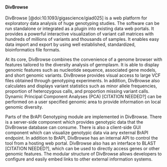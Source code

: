 #### DivBrowse

<!-- Sebastian B -->
DivBrowse [@doi:10.1093/gigascience/giad025] is a web platform for exploratory data analysis of huge genotyping studies. The software can be run standalone or integrated as a plugin into existing data web portals. It provides a powerful interactive visualization of variant call matrices with hundreds of millions of variants and thousands of samples. It enables easy data import and export by using well established, standardized, bioinformatics file formats. 

At its core, DivBrowse combines the convenience of a genome browser with features tailored to the diversity analysis of germplasm. It is able to display genomic features such as nucleotide sequence, associated gene models, and short genomic variants. DivBrowse provides visual access to large VCF files obtained through genotyping experiments. In addition, DivBrowse also calculates and displays variant statistics such as minor allele frequencies, proportion of heterozygous calls, and proportion missing variant calls. Dynamic Principal Component Analyses (PCA) [CITATION NEEDED?] can be performed on a user specified genomic area to provide information on local genomic diversity. 

Parts of the BrAPI Genotyping module are implemented in DivBrowse. There is a server-side component which provides genotypic data that the DivBrowse database can consume. There is also a client-side GUI component which can visualize genotypic data via any external BrAPI endpoint. In addition to BrAPI, DivBrowse has an internal API to control the tool from a hosting web portal. DivBrowse also has an interface to BLAST [CITATION NEEDED?], which can be used to directly access genes or other genomic features. The modular structure of DivBrowse allows developers to configure and easily embed links to other external information systems. 
